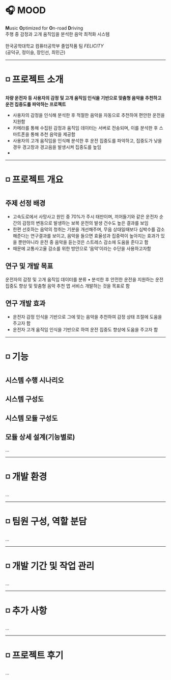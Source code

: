 # :headphones: MOOD
**M**usic **O**ptimized for **O**n-road **D**riving<br>주행 중 감정과 고개 움직임을 분석한 음악 최적화 시스템
<br>
<br>
한국공학대학교 컴퓨터공학부 졸업작품 팀 *FELICITY*​<br>(공덕규, 정이슬, 장인선, 최민근)

----------------------------------------------------------

# :white_medium_small_square: 프로젝트 소개
**차량 운전자 등 사용자의 감정 및 고개 움직임 인식을 기반으로 맞춤형 음악을 추천하고 운전 집중도를 파악하는 프로젝트**
 - 사용자의 감정을 인식해 분석한 후 적절한 음악을 자동으로 추천하여 편안한 운전을 지원함
 - 카메라를 통해 수집된 감정과 움직임 데이터는 서버로 전송되며, 이를 분석한 후 스마트폰을 통해 추천 음악을 제공함
 - 사용자의 고개 움직임을 인식해 분석한 후 운전 집중도를 파악하고, 집중도가 낮을 경우 경고창과 경고음을 발생시켜 집중도를 높임
 - 
----------------------------------------------------------

# :white_medium_small_square: 프로젝트 개요

## 주제 선정 배경
 - 고속도로에서 사망사고 원인 중 70%가 주시 태만이며, 끼어들기와 같은 운전자 순간의 감정의 변동으로 발생하는 보복 운전의 발생 건수도 높은 결과를 보임
 - 한편 선호하는 음악의 청취는 기분을 개선해주며, 무음 상태일때보다 심박수를 감소해준다는 연구결과를 보이고, 음악을 들으면 효율성과 집중력이 높아지는 효과가 있을 뿐만아니라 운전 중 음악을 듣는것은 스트레스 감소에 도움을 준다고 함
 - 때문에 교통사고율 감소를 위한 방안으로 ‘음악’이라는 수단을 사용하고자함

## 연구 및 개발 목표
운전자의 감정 및 고개 움직임 데이터를 ​분류 • 분석한 후 안전한 운전을 지원하는 ​운전 집중도 향상 및 맞춤형 음악 추천 앱 서비스​ 개발하는 것을 목표로 함

## 연구 개발 효과
 - 운전자 감정 인식을 기반으로 그에 맞는 음악을 추천하여 감정 상태 조절에 도움을 주고자 함​
 - 운전자 고개 움직임 인식을 기반으로 하여 운전 집중도 향상에 도움을 주고자 함​

----------------------------------------------------------
# :white_medium_small_square: 기능
## 시스템 수행 시나리오

## 시스템 구성도

## 시스템 모듈 구성도

## 모듈 상세 설계(기능별로)
...

----------------------------------------------------------

# :white_medium_small_square: 개발 환경
...

----------------------------------------------------------

# :white_medium_small_square: 팀원 구성, 역할 분담
...

----------------------------------------------------------

# :white_medium_small_square: 개발 기간 및 작업 관리
...

----------------------------------------------------------

# :white_medium_small_square: 추가 사항
...

----------------------------------------------------------

# :white_medium_small_square: 프로젝트 후기
...


